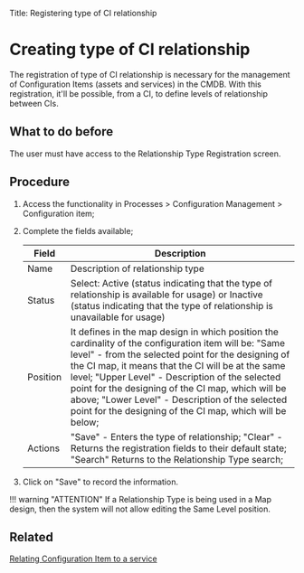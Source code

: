 Title: Registering type of CI relationship

# Creating type of CI relationship

The registration of type of CI relationship is necessary for the management of Configuration Items (assets and services) in the CMDB. 
With this registration, it'll be possible, from a CI, to define levels of relationship between CIs.

## What to do before
The user must have access to the Relationship Type Registration screen.

## Procedure

1. Access the functionality in Processes > Configuration Management > Configuration item;

2. Complete the fields available;

    | Field | Description |
    |-------|-----------|
    | Name | Description of relationship type|
    | Status | Select: Active (status indicating that the type of relationship is available for usage) or Inactive  (status indicating that the type of relationship is unavailable for usage)|
    | Position | It defines in the map design in which position the cardinality of the configuration item will be: "Same level" - from  the selected point for the designing of the CI map, it means that the CI will be at the same level; "Upper Level" - Description of the selected point for the designing of the CI map, which will be above; "Lower Level" - Description of the selected point for the designing of the CI map, which will be below;|
    | Actions | "Save" - Enters the type of relationship; "Clear" - Returns the registration fields to their default state; "Search" Returns to the Relationship Type search;|

3. Click on "Save" to record the information.

!!! warning "ATTENTION"
    If a Relationship Type is being used in a Map design, then the system will not allow editing the Same Level position.

## Related

[Relating Configuration Item to a service][1]

[1]:/en-us/citsmart-platform-8/processes/configuration/use/create-ic-relationship.html
